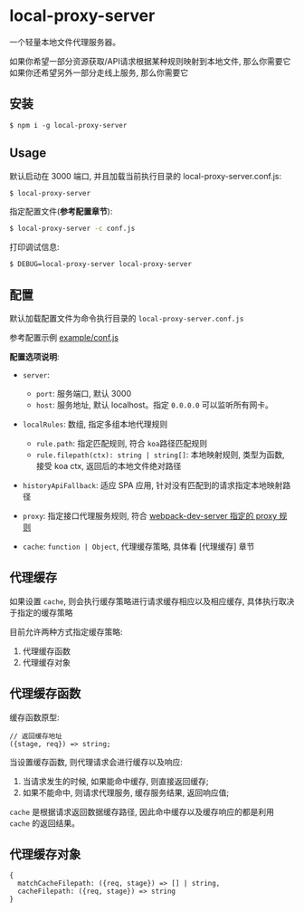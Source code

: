 # local-proxy-server

一个轻量本地文件代理服务器。  

如果你希望一部分资源获取/API请求根据某种规则映射到本地文件, 那么你需要它  
如果你还希望另外一部分走线上服务, 那么你需要它  

## 安装

```
$ npm i -g local-proxy-server
```
## Usage

默认启动在 3000 端口, 并且加载当前执行目录的 local-proxy-server.conf.js:  

``` bash
$ local-proxy-server
```

指定配置文件(**参考配置章节**):  

``` bash
$ local-proxy-server -c conf.js
```

打印调试信息:  

``` bash
$ DEBUG=local-proxy-server local-proxy-server
```
## 配置

默认加载配置文件为命令执行目录的 `local-proxy-server.conf.js`  

参考配置示例 [example/conf.js](./example/conf.js)  

**配置选项说明**:  

* `server`:
  * `port`: 服务端口, 默认 3000
  * `host`: 服务地址, 默认 localhost。指定 `0.0.0.0` 可以监听所有网卡。  

* `localRules`: 数组, 指定多组本地代理规则  
  * `rule.path`: 指定匹配规则, 符合 `koa`路径匹配规则  
  * `rule.filepath(ctx): string | string[]`: 本地映射规则, 类型为函数, 接受 koa ctx, 返回后的本地文件绝对路径  

* `historyApiFallback`: 适应 SPA 应用, 针对没有匹配到的请求指定本地映射路径  

* `proxy`: 指定接口代理服务规则, 符合 [webpack-dev-server 指定的 proxy 规则](https://webpack.docschina.org/configuration/dev-server/#devserverproxy)  

* `cache`: `function | Object`, 代理缓存策略, 具体看 [代理缓存] 章节  

## 代理缓存

如果设置 `cache`, 则会执行缓存策略进行请求缓存相应以及相应缓存, 具体执行取决于指定的缓存策略  

目前允许两种方式指定缓存策略:

1. 代理缓存函数  
2. 代理缓存对象
## 代理缓存函数

缓存函数原型:  

```
// 返回缓存地址
({stage, req}) => string;
```

当设置缓存函数, 则代理请求会进行缓存以及响应:  

1. 当请求发生的时候, 如果能命中缓存, 则直接返回缓存;   
2. 如果不能命中, 则请求代理服务, 缓存服务结果, 返回响应值;  

`cache` 是根据请求返回数据缓存路径, 因此命中缓存以及缓存响应的都是利用 `cache` 的返回结果。  

## 代理缓存对象  

```
{
  matchCacheFilepath: ({req, stage}) => [] | string,
  cacheFilepath: ({req, stage}) => string
}
```
